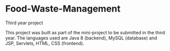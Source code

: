 # Food-Waste-Management
Third year project

This project was built as part of the mini-project to be submitted in the third year.
The languages used are Java 8 (backend), MySQL (database) and JSP, Servlets, HTML, CSS (frontend).
